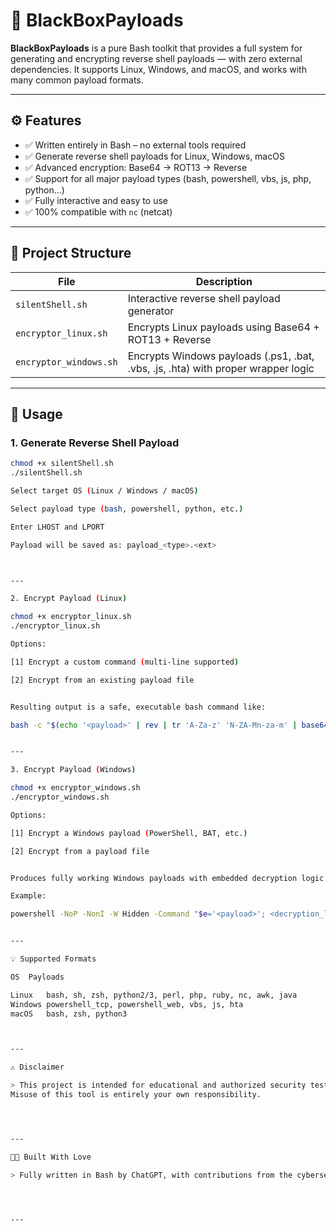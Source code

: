 # 🐚 BlackBoxPayloads

**BlackBoxPayloads** is a pure Bash toolkit that provides a full system for generating and encrypting reverse shell payloads — with zero external dependencies. It supports Linux, Windows, and macOS, and works with many common payload formats.

---

## ⚙️ Features

- ✅ Written entirely in Bash – no external tools required  
- ✅ Generate reverse shell payloads for Linux, Windows, macOS  
- ✅ Advanced encryption: Base64 → ROT13 → Reverse  
- ✅ Support for all major payload types (bash, powershell, vbs, js, php, python...)  
- ✅ Fully interactive and easy to use  
- ✅ 100% compatible with `nc` (netcat)

---

## 📁 Project Structure

| File                   | Description |
|------------------------|-------------|
| `silentShell.sh`       | Interactive reverse shell payload generator |
| `encryptor_linux.sh`   | Encrypts Linux payloads using Base64 + ROT13 + Reverse |
| `encryptor_windows.sh` | Encrypts Windows payloads (.ps1, .bat, .vbs, .js, .hta) with proper wrapper logic |

---

## 🚀 Usage

### 1. Generate Reverse Shell Payload

```bash
chmod +x silentShell.sh
./silentShell.sh

Select target OS (Linux / Windows / macOS)

Select payload type (bash, powershell, python, etc.)

Enter LHOST and LPORT

Payload will be saved as: payload_<type>.<ext>



---

2. Encrypt Payload (Linux)

chmod +x encryptor_linux.sh
./encryptor_linux.sh

Options:

[1] Encrypt a custom command (multi-line supported)

[2] Encrypt from an existing payload file


Resulting output is a safe, executable bash command like:

bash -c "$(echo '<payload>' | rev | tr 'A-Za-z' 'N-ZA-Mn-za-m' | base64 -d)"


---

3. Encrypt Payload (Windows)

chmod +x encryptor_windows.sh
./encryptor_windows.sh

Options:

[1] Encrypt a Windows payload (PowerShell, BAT, etc.)

[2] Encrypt from a payload file


Produces fully working Windows payloads with embedded decryption logic.

Example:

powershell -NoP -NonI -W Hidden -Command "$e='<payload>'; <decryption_logic>"


---

💡 Supported Formats

OS	Payloads

Linux	bash, sh, zsh, python2/3, perl, php, ruby, nc, awk, java
Windows	powershell_tcp, powershell_web, vbs, js, hta
macOS	bash, zsh, python3



---

⚠️ Disclaimer

> This project is intended for educational and authorized security testing purposes only.
Misuse of this tool is entirely your own responsibility.




---

👨‍💻 Built With Love

> Fully written in Bash by ChatGPT, with contributions from the cybersecurity community.




---







